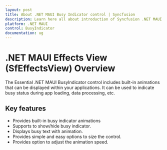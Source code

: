 ```yaml
---
layout: post
title: About .NET MAUI Busy Indicator control | Syncfusion
description: Learn here all about introduction of Syncfusion .NET MAUI Busy Indicator (SfBusyIndicator) control, its elements and more.
platform: .NET MAUI
control: BusyIndicator
documentation: ug
---
```


# .NET MAUI Effects View (SfEffectsView) Overview

The Essential .NET MAUI BusyIndicator control includes built-in animations that can be displayed within your applications. It can be used to indicate busy status during app loading, data processing, etc.

## Key features

* Provides built-in busy indicator animations
* Supports to show/hide busy indicator.
* Displays busy text with animation.
* Provides simple and easy options to size the control.
* Provides option to adjust the animation speed.